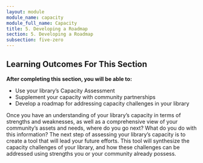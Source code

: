 ```yaml
---
layout: module
module_name: capacity
module_full_name: Capacity
title: 5. Developing a Roadmap
section: 5. Developing a Roadmap
subsection: five-zero
---
```


## Learning Outcomes For This Section

**After completing this section, you will be able to:**
<ul class="fancy">
	<li>Use your library’s Capacity Assessment</li>
  <li>Supplement your capacity with community partnerships</li>
  <li>Develop a roadmap for addressing capacity challenges in your library</li>
</ul>


Once you have an understanding of your library’s capacity in terms of strengths and weaknesses, as well as a comprehensive view of your community’s assets and needs, where do you go next? What do you do with this information? The next step of assessing your library’s capacity is to create a tool that will lead your future efforts. This tool will synthesize the capacity challenges of your library, and how these challenges can be addressed using strengths you or your community already possess.
